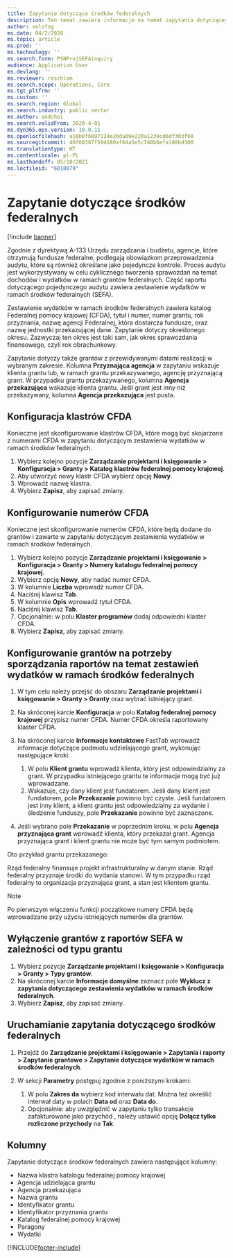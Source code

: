 ```yaml
---
title: Zapytanie dotyczące środków federalnych
description: Ten temat zawiera informacje na temat zapytania dotyczącego środków federalnych.
author: velofog
ms.date: 04/2/2020
ms.topic: article
ms.prod: ''
ms.technology: ''
ms.search.form: PSNProjSEFAinquiry
audience: Application User
ms.devlang: ''
ms.reviewer: roschlom
ms.search.scope: Operations, Core
ms.tgt_pltfrm: ''
ms.custom: ''
ms.search.region: Global
ms.search.industry: public sector
ms.author: andchoi
ms.search.validFrom: 2020-4-01
ms.dyn365.ops.version: 10.0.11
ms.openlocfilehash: a16b0fb097124e26da09e220a1239cd6df303f98
ms.sourcegitcommit: 40f68387f594180af64a5e5c748b6efa188bd300
ms.translationtype: HT
ms.contentlocale: pl-PL
ms.lasthandoff: 05/10/2021
ms.locfileid: "6010079"
---
```

# <a name="schedule-of-expenditures-of-federal-awards-inquiry"></a>Zapytanie dotyczące środków federalnych

[!include [banner](../includes/banner.md)]

Zgodnie z dyrektywą A-133 Urzędu zarządzania i budżetu, agencje, które otrzymują fundusze federalne, podlegają obowiązkom przeprowadzenia audytu, które są również określane jako pojedyncze kontrole. Proces audytu jest wykorzystywany w celu cyklicznego tworzenia sprawozdań na temat dochodów i wydatków w ramach grantów federalnych. Część raportu dotyczącego pojedynczego audytu zawiera zestawienie wydatków w ramach środków federalnych (SEFA).

Zestawienie wydatków w ramach środków federalnych zawiera katalog Federalnej pomocy krajowej (CFDA), tytuł i numer, numer grantu, rok przyznania, nazwę agencji Federalnej, która dostarcza fundusze, oraz nazwę jednostki przekazującej dane. Zapytanie dotyczy określonego okresu. Zazwyczaj ten okres jest taki sam, jak okres sprawozdania finansowego, czyli rok obrachunkowy.

Zapytanie dotyczy także grantów z przewidywanymi datami realizacji w wybranym zakresie. Kolumna **Przyznająca agencja** w zapytaniu wskazuje klienta grantu lub, w ramach grantu przekazywanego, agencję przyznającą grant. W przypadku grantu przekazywanego, kolumna **Agencja przekazująca** wskazuje klienta grantu. Jeśli grant jest inny niż przekazywany, kolumna **Agencja przekazująca** jest pusta.

## <a name="set-up-the-cfda-clusters"></a>Konfiguracja klastrów CFDA

Konieczne jest skonfigurowanie klastrów CFDA, które mogą być skojarzone z numerami CFDA w zapytaniu dotyczącym zestawienia wydatków w ramach środków federalnych.

1. Wybierz kolejno pozycje **Zarządzanie projektami i księgowanie \> Konfiguracja \> Granty \> Katalog klastrów federalnej pomocy krajowej**.
2. Aby utworzyć nowy klastr CFDA wybierz opcję **Nowy**.
3. Wprowadź nazwę klastra.
4. Wybierz **Zapisz**, aby zapisać zmiany.

## <a name="set-up-cfda-numbers"></a>Konfigurowanie numerów CFDA

Konieczne jest skonfigurowanie numerów CFDA, które będą dodane do grantów i zawarte w zapytaniu dotyczącym zestawienia wydatków w ramach środków federalnych.

1. Wybierz kolejno pozycje **Zarządzanie projektami i księgowanie \> Konfiguracja \> Granty \> Numery katalogu federalnej pomocy krajowej**.
2. Wybierz opcję **Nowy**, aby nadać numer CFDA.
3. W kolumnie **Liczba** wprowadź numer CFDA.
4. Naciśnij klawisz **Tab**.
5. W kolumnie **Opis** wprowadź tytuł CFDA.
6. Naciśnij klawisz **Tab**.
7. Opcjonalnie: w polu **Klaster programów** dodaj odpowiedni klaster CFDA.
8. Wybierz **Zapisz**, aby zapisać zmiany.

## <a name="set-up-grants-to-report-for-the-schedule-of-expenditures-of-federal-awards-inquiry"></a>Konfigurowanie grantów na potrzeby sporządzania raportów na temat zestawień wydatków w ramach środków federalnych

1. W tym celu należy przejść do obszaru **Zarządzanie projektami i księgowanie \> Granty \> Granty** oraz wybrać istniejący grant.
2. Na skróconej karcie **Konfiguracja** w polu **Katalog federalnej pomocy krajowej** przypisz numer CFDA. Numer CFDA określa raportowany klaster CFDA.
3. Na skróconej karcie **Informacje kontaktowe** FastTab wprowadź informacje dotyczące podmiotu udzielającego grant, wykonując następujące kroki:

    1. W polu **Klient grantu** wprowadź klienta, który jest odpowiedzialny za grant. W przypadku istniejącego grantu te informacje mogą być już wprowadzane.
    2. Wskazuje, czy dany klient jest fundatorem. Jeśli dany klient jest fundatorem, pole **Przekazanie** powinno być czyste. Jeśli fundatorem jest inny klient, a klient grantu jest odpowiedzialny za wydanie i śledzenie funduszy, pole **Przekazanie** powinno być zaznaczone.

4. Jeśli wybrano pole **Przekazanie** w poprzednim kroku, w polu **Agencja przyznająca grant** wprowadź klienta, który przekazał grant. Agencja przyznająca grant i klient grantu nie może być tym samym podmiotem.

Oto przykład grantu przekazanego:

Rząd federalny finansuje projekt infrastrukturalny w danym stanie. Rząd federalny przyznaje środki do wydania stanowi. W tym przypadku rząd federalny to organizacja przyznająca grant, a stan jest klientem grantu.

> [!NOTE] 
> Po pierwszym włączeniu funkcji początkowe numery CFDA będą wprowadzane przy użyciu istniejących numerów dla grantów.

## <a name="exclude-grants-from-sefa-reporting-based-on-the-grant-type"></a>Wyłączenie grantów z raportów SEFA w zależności od typu grantu

1. Wybierz pozycje **Zarządzanie projektami i księgowanie \> Konfiguracja \> Granty \> Typy grantów**.
2. Na skróconej karcie **Informacje domyślne** zaznacz pole **Wyklucz z zapytania dotyczącego zestawienia wydatków w ramach środków federalnych**.
3. Wybierz **Zapisz**, aby zapisać zmiany.

## <a name="run-the-schedule-of-expenditures-of-federal-awards-inquiry"></a>Uruchamianie zapytania dotyczącego środków federalnych

1. Przejdź do **Zarządzanie projektami i księgowanie \> Zapytania i raporty \> Zapytanie grantowe \> Zapytanie dotyczące wydatków w ramach środków federalnych**.
2. W sekcji **Parametry** postępuj zgodnie z poniższymi krokami:

    1. W polu **Zakres da** wybierz kod interwału dat. Można też określić interwał daty w polach **Data od** oraz **Data do**.
    2. Opcjonalnie: aby uwzględnić w zapytaniu tylko transakcje zafakturowane jako przychód , należy ustawić opcję **Dołącz tylko rozliczone przychody** na **Tak**.

## <a name="columns"></a>Kolumny

Zapytanie dotyczące środków federalnych zawiera następujące kolumny:

- Nazwa klastra katalogu federalnej pomocy krajowej
- Agencja udzielająca grantu
- Agencja przekazująca
- Nazwa grantu
- Identyfikator grantu
- Identyfikator przyznania grantu
- Katalog federalnej pomocy krajowej
- Paragony
- Wydatki


[!INCLUDE[footer-include](../includes/footer-banner.md)]